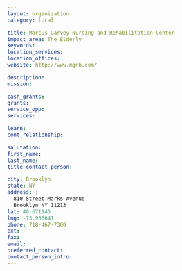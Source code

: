 ```yaml
---
layout: organization
category: local

title: Marcus Garvey Nursing and Rehabilitation Center
impact_area: The Elderly
keywords: 
location_services: 
location_offices: 
website: http://www.mgnh.com/

description: 
mission: 

cash_grants: 
grants: 
service_opp: 
services: 

learn: 
cont_relationship: 

salutation: 
first_name: 
last_name: 
title_contact_person: 

city: Brooklyn
state: NY
address: |
  810 Street Marks Avenue     
  Brooklyn NY 11213
lat: 40.671145
lng: -73.936641
phone: 718-467-7300
ext: 
fax: 
email: 
preferred_contact: 
contact_person_intro: 
---
```


